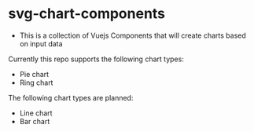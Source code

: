 # svg-chart-components
- This is a collection of Vuejs Components that will create charts based on input data

Currently this repo supports the following chart types:
- Pie chart
- Ring chart

The following chart types are planned:
- Line chart
- Bar chart
